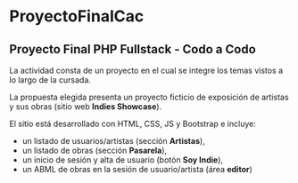 # ProyectoFinalCac
## Proyecto Final PHP Fullstack - Codo a Codo

La actividad consta de un proyecto en el cual se integre los temas vistos a lo largo de la cursada.

La propuesta elegida presenta un proyecto ficticio de exposición de artistas y sus obras (sitio web **Indies Showcase**).

El sitio está desarrollado con HTML, CSS, JS y Bootstrap e incluye:
- un listado de usuarios/artistas (sección **Artistas**),
- un listado de obras (sección **Pasarela**),
- un inicio de sesión y alta de usuario (botón **Soy Indie**),
- un ABML de obras en la sesión de usuario/artista (área **editor**)
